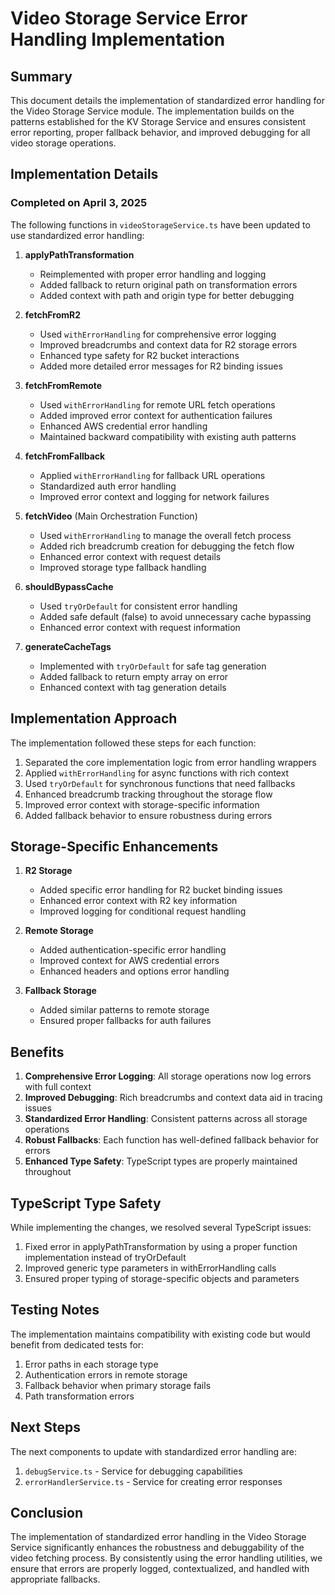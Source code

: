 # Video Storage Service Error Handling Implementation

## Summary

This document details the implementation of standardized error handling for the Video Storage Service module. The implementation builds on the patterns established for the KV Storage Service and ensures consistent error reporting, proper fallback behavior, and improved debugging for all video storage operations.

## Implementation Details

### Completed on April 3, 2025

The following functions in `videoStorageService.ts` have been updated to use standardized error handling:

1. **applyPathTransformation**
   - Reimplemented with proper error handling and logging
   - Added fallback to return original path on transformation errors
   - Added context with path and origin type for better debugging

2. **fetchFromR2**
   - Used `withErrorHandling` for comprehensive error logging
   - Improved breadcrumbs and context data for R2 storage errors
   - Enhanced type safety for R2 bucket interactions
   - Added more detailed error messages for R2 binding issues

3. **fetchFromRemote**
   - Used `withErrorHandling` for remote URL fetch operations
   - Added improved error context for authentication failures
   - Enhanced AWS credential error handling
   - Maintained backward compatibility with existing auth patterns

4. **fetchFromFallback**
   - Applied `withErrorHandling` for fallback URL operations
   - Standardized auth error handling
   - Improved error context and logging for network failures

5. **fetchVideo** (Main Orchestration Function)
   - Used `withErrorHandling` to manage the overall fetch process
   - Added rich breadcrumb creation for debugging the fetch flow
   - Enhanced error context with request details
   - Improved storage type fallback handling

6. **shouldBypassCache**
   - Used `tryOrDefault` for consistent error handling
   - Added safe default (false) to avoid unnecessary cache bypassing
   - Enhanced error context with request information

7. **generateCacheTags**
   - Implemented with `tryOrDefault` for safe tag generation
   - Added fallback to return empty array on error
   - Enhanced context with tag generation details

## Implementation Approach

The implementation followed these steps for each function:

1. Separated the core implementation logic from error handling wrappers
2. Applied `withErrorHandling` for async functions with rich context
3. Used `tryOrDefault` for synchronous functions that need fallbacks
4. Enhanced breadcrumb tracking throughout the storage flow
5. Improved error context with storage-specific information
6. Added fallback behavior to ensure robustness during errors

## Storage-Specific Enhancements

1. **R2 Storage**
   - Added specific error handling for R2 bucket binding issues
   - Enhanced error context with R2 key information
   - Improved logging for conditional request handling

2. **Remote Storage**
   - Added authentication-specific error handling
   - Improved context for AWS credential errors
   - Enhanced headers and options error handling

3. **Fallback Storage**
   - Added similar patterns to remote storage
   - Ensured proper fallbacks for auth failures

## Benefits

1. **Comprehensive Error Logging**: All storage operations now log errors with full context
2. **Improved Debugging**: Rich breadcrumbs and context data aid in tracing issues
3. **Standardized Error Handling**: Consistent patterns across all storage operations
4. **Robust Fallbacks**: Each function has well-defined fallback behavior for errors
5. **Enhanced Type Safety**: TypeScript types are properly maintained throughout

## TypeScript Type Safety

While implementing the changes, we resolved several TypeScript issues:
1. Fixed error in applyPathTransformation by using a proper function implementation instead of tryOrDefault
2. Improved generic type parameters in withErrorHandling calls
3. Ensured proper typing of storage-specific objects and parameters

## Testing Notes

The implementation maintains compatibility with existing code but would benefit from dedicated tests for:

1. Error paths in each storage type
2. Authentication errors in remote storage
3. Fallback behavior when primary storage fails
4. Path transformation errors

## Next Steps

The next components to update with standardized error handling are:

1. `debugService.ts` - Service for debugging capabilities
2. `errorHandlerService.ts` - Service for creating error responses

## Conclusion

The implementation of standardized error handling in the Video Storage Service significantly enhances the robustness and debuggability of the video fetching process. By consistently using the error handling utilities, we ensure that errors are properly logged, contextualized, and handled with appropriate fallbacks.